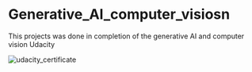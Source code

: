 # Generative_AI_computer_visiosn
This projects was done in completion of the generative AI and computer vision Udacity



![udacity_certificate](https://github.com/Danny024/Generative_AI_computer_visiosn/blob/main/image/Computer%20Vision%20and%20Generative%20AI%20.png)
